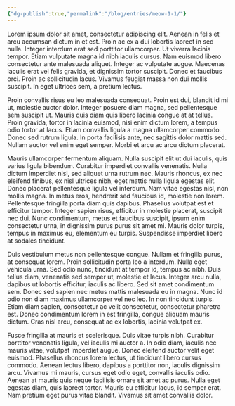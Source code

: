 ```yaml
---
{"dg-publish":true,"permalink":"/blog/entries/meow-1-1/"}
---
```




Lorem ipsum dolor sit amet, consectetur adipiscing elit. Aenean in felis et arcu accumsan dictum in et est. Proin ac ex a dui lobortis laoreet in sed nulla. Integer interdum erat sed porttitor ullamcorper. Ut viverra lacinia tempor. Etiam vulputate magna id nibh iaculis cursus. Nam euismod libero consectetur ante malesuada aliquet. Integer ac vulputate augue. Maecenas iaculis erat vel felis gravida, et dignissim tortor suscipit. Donec et faucibus orci. Proin ac sollicitudin lacus. Vivamus feugiat massa non dui mollis suscipit. In eget ultrices sem, a pretium lectus.

Proin convallis risus eu leo malesuada consequat. Proin est dui, blandit id mi ut, molestie auctor dolor. Integer posuere diam magna, sed pellentesque sem suscipit ut. Mauris quis diam quis libero lacinia congue at at tellus. Proin gravida, tortor in lacinia euismod, nisi enim dictum lorem, a tempus odio tortor at lacus. Etiam convallis ligula a magna ullamcorper commodo. Donec sed rutrum ligula. In porta facilisis ante, nec sagittis dolor mattis sed. Nullam auctor vel enim eget semper. Morbi et arcu ac arcu dictum placerat.

Mauris ullamcorper fermentum aliquam. Nulla suscipit elit ut dui iaculis, quis varius ligula bibendum. Curabitur imperdiet convallis venenatis. Nulla dictum imperdiet nisl, sed aliquet urna rutrum nec. Mauris rhoncus, ex nec eleifend finibus, ex nisl ultrices nibh, eget mattis nulla ligula egestas elit. Donec placerat pellentesque ligula vel interdum. Nam vitae egestas nisl, non mollis magna. In metus eros, hendrerit sed faucibus id, molestie non lorem. Pellentesque fringilla porta diam quis dapibus. Phasellus volutpat est et efficitur tempor. Integer sapien risus, efficitur in molestie placerat, suscipit nec dui. Nunc condimentum, metus et faucibus suscipit, ipsum enim consectetur urna, in dignissim purus purus sit amet mi. Mauris dolor turpis, tempus in maximus eu, elementum eu turpis. Suspendisse imperdiet libero at sodales tincidunt.

Duis vestibulum metus non pellentesque congue. Nullam et fringilla purus, at consequat lorem. Proin sollicitudin porta leo a interdum. Nulla eget vehicula urna. Sed odio nunc, tincidunt at tempor id, tempus ac nibh. Duis tellus diam, venenatis sed semper ut, molestie et lacus. Integer arcu nulla, dapibus ut lobortis efficitur, iaculis ac libero. Sed sit amet condimentum sem. Donec sed sapien nec metus mattis malesuada eu in magna. Nunc id odio non diam maximus ullamcorper vel nec leo. In non tincidunt turpis. Etiam diam sapien, consectetur ac velit consectetur, consectetur pharetra est. Donec condimentum lorem in est fringilla, congue aliquam mauris dictum. Cras nisl arcu, consequat ac ex lobortis, lacinia volutpat ex.

Fusce fringilla at mauris et scelerisque. Duis vitae turpis nibh. Curabitur porttitor venenatis ligula, vel iaculis mi auctor a. In odio diam, iaculis nec mauris vitae, volutpat imperdiet augue. Donec eleifend auctor velit eget euismod. Phasellus rhoncus lorem lectus, ut tincidunt libero cursus commodo. Aenean lectus libero, dapibus a porttitor non, iaculis dignissim arcu. Vivamus mi mauris, cursus eget odio eget, convallis iaculis odio. Aenean at mauris quis neque facilisis ornare sit amet ac purus. Nulla eget egestas diam, quis laoreet tortor. Mauris eu efficitur lacus, id semper erat. Nam pretium eget purus vitae blandit. Vivamus sit amet convallis dolor.
